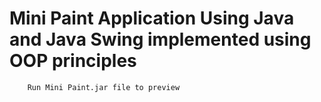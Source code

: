 # Mini Paint Application Using Java and Java Swing implemented using OOP principles
        Run Mini Paint.jar file to preview
        
